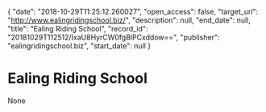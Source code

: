 {
  "date": "2018-10-29T11:25:12.260027", 
  "open_access": false, 
  "target_url": "http://www.ealingridingschool.biz/", 
  "description": null, 
  "end_date": null, 
  "title": "Ealing Riding School", 
  "record_id": "20181029T112512/IxaU8HyrCW0fgBlPCxddow==", 
  "publisher": "ealingridingschool.biz", 
  "start_date": null
}

# Ealing Riding School

None